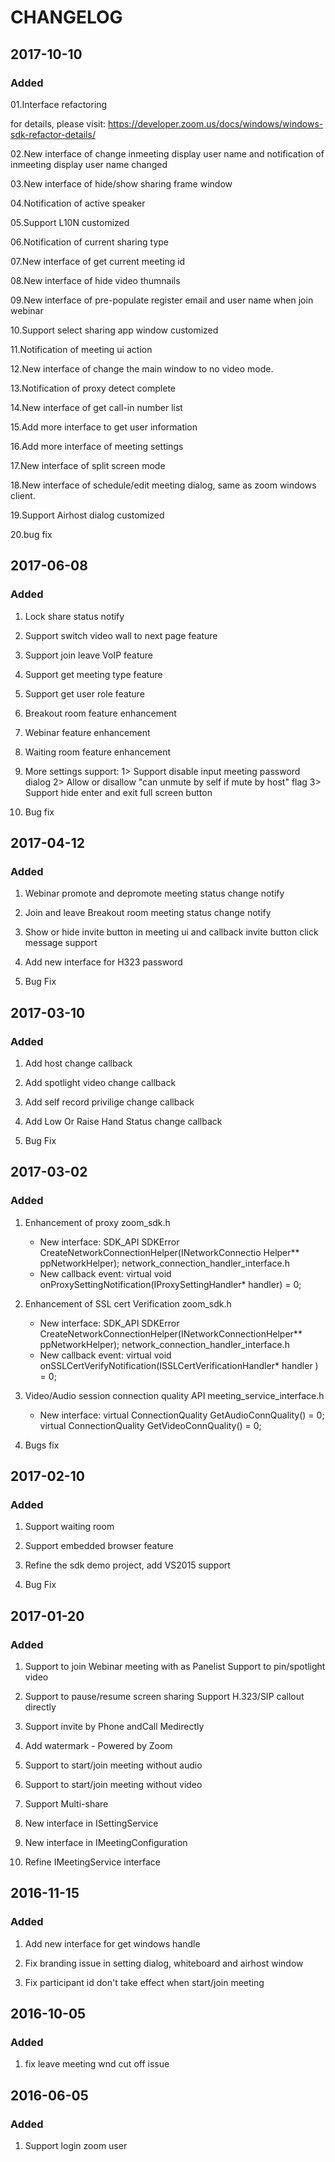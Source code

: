 # CHANGELOG
## 2017-10-10

### Added

01.Interface refactoring

for details, please visit: https://developer.zoom.us/docs/windows/windows-sdk-refactor-details/

02.New interface of change inmeeting display user name and notification of inmeeting display user name changed

03.New interface of hide/show sharing frame window

04.Notification of active speaker

05.Support L10N customized

06.Notification of current sharing type

07.New interface of get current meeting id

08.New interface of hide video thumnails

09.New interface of pre-populate register email and user name when join webinar

10.Support select sharing app window customized

11.Notification of meeting ui action

12.New interface of change the main window to no video mode.

13.Notification of proxy detect complete

14.New interface of get call-in number list

15.Add more interface to get user information

16.Add more interface of meeting settings

17.New interface of split screen mode

18.New interface of schedule/edit meeting dialog, same as zoom windows client.

19.Support Airhost dialog customized

20.bug fix

## 2017-06-08

### Added

1. Lock share status notify

2. Support switch video wall to next page feature

3. Support join leave VoIP feature

4. Support get meeting type feature

5. Support get user role feature

6. Breakout room feature enhancement

7. Webinar feature enhancement

8. Waiting room feature enhancement

9. More settings support:
    1> Support disable input meeting password dialog
    2> Allow or disallow "can unmute by self if mute by host" flag
    3> Support hide enter and exit full screen button

10. Bug fix

## 2017-04-12

### Added

1. Webinar promote and depromote meeting status change notify

2. Join and leave Breakout room meeting status change notify

3. Show or hide invite button in meeting ui and callback invite button click message support

4. Add new interface for H323 password

5. Bug Fix

## 2017-03-10

### Added

1. Add host change callback

2. Add spotlight video change callback

3. Add self record privilige change callback

4. Add Low Or Raise Hand Status change callback

5. Bug Fix

## 2017-03-02

### Added

1. Enhancement of proxy
   zoom_sdk.h
    - New interface:
		SDK_API SDKError CreateNetworkConnectionHelper(INetworkConnectio Helper** ppNetworkHelper);
        network_connection_handler_interface.h
    - New callback event:
        virtual void onProxySettingNotification(IProxySettingHandler* handler) = 0;

2. Enhancement of SSL cert Verification
   zoom_sdk.h
    - New interface:
    	SDK_API SDKError CreateNetworkConnectionHelper(INetworkConnectionHelper** ppNetworkHelper);
    	network_connection_handler_interface.h
    - New callback event:
    	virtual void onSSLCertVerifyNotification(ISSLCertVerificationHandler* handler    ) = 0;

3. Video/Audio session connection quality API
    meeting_service_interface.h
    - New interface:
       virtual ConnectionQuality GetAudioConnQuality() = 0;
       virtual ConnectionQuality GetVideoConnQuality() = 0;

4. Bugs fix

## 2017-02-10

### Added

1. Support waiting room

2. Support embedded browser feature

3. Refine the sdk demo project, add VS2015 support

5. Bug Fix

## 2017-01-20

### Added

1. Support to join Webinar meeting with as Panelist Support to pin/spotlight video

2. Support to pause/resume screen sharing Support H.323/SIP callout directly

3. Support invite by Phone andCall Medirectly

4. Add watermark - Powered by Zoom 

5. Support to start/join meeting without audio

6. Support to start/join meeting without video

7. Support Multi-share

8. New interface in ISettingService

9. New interface in IMeetingConfiguration 

10. Refine IMeetingService interface

## 2016-11-15

### Added

1. Add new interface for get windows handle

2. Fix branding issue in setting dialog, whiteboard and airhost window

3. Fix participant id don't take effect when start/join meeting

## 2016-10-05

### Added

1. fix leave meeting wnd cut off issue

## 2016-06-05

### Added

1. Support login zoom user
